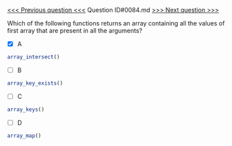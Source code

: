 [<<< Previous question <<<](0083.md)  Question ID#0084.md  [>>> Next question >>>](0085.md) 

Which of the following functions returns an array containing all the values of first array that are present in all the arguments?

- [x] A
```php
array_intersect()
```

- [ ] B
```php
array_key_exists()
```

- [ ] C
```php
array_keys()
```

- [ ] D
```php
array_map()
```

